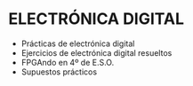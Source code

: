 # ELECTRÓNICA DIGITAL

- Prácticas de electrónica digital
- Ejercicios de electrónica digital resueltos
- FPGAndo en 4º de E.S.O.
- Supuestos prácticos
